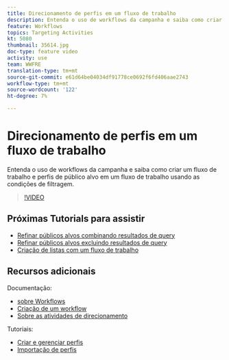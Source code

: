 ```yaml
---
title: Direcionamento de perfis em um fluxo de trabalho
description: Entenda o uso de workflows da campanha e saiba como criar um fluxo de trabalho e perfis de público alvo em um fluxo de trabalho usando as condições de filtragem.
feature: Workflows
topics: Targeting Activities
kt: 5080
thumbnail: 35614.jpg
doc-type: feature video
activity: use
team: WWFRE
translation-type: tm+mt
source-git-commit: e61d64be04034df91778ce0692f6fd406aae2743
workflow-type: tm+mt
source-wordcount: '122'
ht-degree: 7%

---
```



# Direcionamento de perfis em um fluxo de trabalho

Entenda o uso de workflows da campanha e saiba como criar um fluxo de trabalho e perfis de público alvo em um fluxo de trabalho usando as condições de filtragem.

>[!VIDEO](https://video.tv.adobe.com/v/35614?quality=12)

## Próximas Tutorials para assistir

* [Refinar públicos alvos combinando resultados de query](/help/acc/automating-with-workflows/refining-targets-by-combining-query-results.md)
* [Refinar públicos alvos excluindo resultados de query](/help/acc/automating-with-workflows/refining-targets-by-excluding-query-results.md)
* [Criação de listas com um fluxo de trabalho](/help/acc/automating-with-workflows/creating-lists-with-a-workflow.md)

## Recursos adicionais

Documentação:

* [sobre Workflows](https://docs.adobe.com/content/help/en/campaign-classic/using/automating-with-workflows/introduction/about-workflows.html)
* [Criação de um workflow](https://docs.adobe.com/content/help/en/campaign-classic-learn/tutorials/getting-started/creating-a-workflow.html)
* [Sobre as atividades de direcionamento](https://docs.adobe.com/content/help/en/campaign-classic/using/automating-with-workflows/targeting-activities/about-targeting-activities.html)

Tutoriais:

* [Criar e gerenciar perfis](/help/acc/profile-management/create-and-manage-profiles.md)
* [Importação de perfis](/help/acc/data-management/importing-profiles.md)
